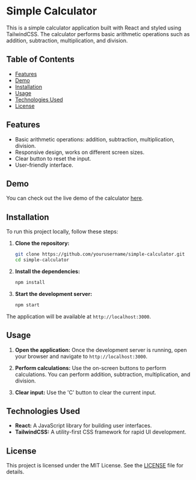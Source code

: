 # Simple Calculator

This is a simple calculator application built with React and styled using TailwindCSS. The calculator performs basic arithmetic operations such as addition, subtraction, multiplication, and division.

## Table of Contents

- [Features](#features)
- [Demo](#demo)
- [Installation](#installation)
- [Usage](#usage)
- [Technologies Used](#technologies-used)
- [License](#license)

## Features

- Basic arithmetic operations: addition, subtraction, multiplication, division.
- Responsive design, works on different screen sizes.
- Clear button to reset the input.
- User-friendly interface.

## Demo

You can check out the live demo of the calculator [here](#).

## Installation

To run this project locally, follow these steps:

1. **Clone the repository:**
    ```bash
    git clone https://github.com/yourusername/simple-calculator.git
    cd simple-calculator
    ```

2. **Install the dependencies:**
    ```bash
    npm install
    ```

3. **Start the development server:**
    ```bash
    npm start
    ```

The application will be available at `http://localhost:3000`.

## Usage

1. **Open the application:**
   Once the development server is running, open your browser and navigate to `http://localhost:3000`.

2. **Perform calculations:**
   Use the on-screen buttons to perform calculations. You can perform addition, subtraction, multiplication, and division.

3. **Clear input:**
   Use the 'C' button to clear the current input.

## Technologies Used

- **React:** A JavaScript library for building user interfaces.
- **TailwindCSS:** A utility-first CSS framework for rapid UI development.

## License

This project is licensed under the MIT License. See the [LICENSE](LICENSE) file for details.

